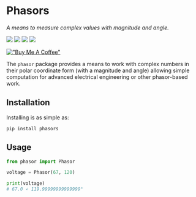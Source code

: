 


# Phasors

*A means to measure complex values with magnitude and angle.*

[![](https://img.shields.io/pypi/v/phasors.svg?color=blue&logo=pypi&logoColor=white)](https://pypi.org/project/phasors/)
[![](https://pepy.tech/badge/phasors)](https://pepy.tech/project/phasors)
[![](https://img.shields.io/github/stars/engineerjoe440/phasors?logo=github)](https://github.com/engineerjoe440/phasors/)
[![](https://img.shields.io/pypi/l/phasors.svg?color=blue)](https://github.com/engineerjoe440/phasors/blob/master/LICENSE.txt)

[!["Buy Me A Coffee"](https://www.buymeacoffee.com/assets/img/custom_images/orange_img.png)](https://www.buymeacoffee.com/engineerjoe440)

The `phasor` package provides a means to work with complex numbers in their
polar coordinate form (with a magnitude and angle) allowing simple computation
for advanced electrical engineering or other phasor-based work.

## Installation

Installing is as simple as:

    pip install phasors

## Usage

```python
from phasor import Phasor

voltage = Phasor(67, 120)

print(voltage)
# 67.0 ∠ 119.99999999999999°
```
